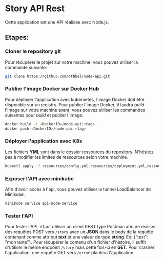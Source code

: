 # Story API Rest

Cette application est une API réalisée avec Node.js.

## Etapes:

### Cloner le repository git
Pour récupérer le projet sur votre machine, vous pouvez utiliser la commande suivante:
```bash
git clone https://github.com/othbel/node-api.git
```

### Publier l'image Docker sur Docker Hub
Pour déployer l'application avec kubernetes, l'image Docker doit être disponible sur un registry. Pour publier l'image Docker, il faudra *build* l'image sur votre machine avant, vous pouvez utiliser les commandes suivantes pour *build* et publier l'image:
```bash
docker build -t <DockerID>/node-api:<tag> .
docker push <DockerID>/node-api:<tag>
```

### Déployer l'application avec K8s
Les fichiers **YML** sont dans le dossier ressources du repository. N'hésitez pas à modifier les limites de ressources selon votre machine.

```bash
kubectl apply -f ressources/config.yml,ressources/deployment.yml,ressources/service.yml
```

### Exposer l'API avec minikube
Afin d'avoir accès à l'api, vous pouvez utiliser le tunnel LoadBalancer de Minikube.
```bash
minikube service api-node-service
```


### Tester l'API

Pour tester l'API, il faut utiliser un client REST type Postman afin de réaliser des requêtes POST vers `/story` avec un **JSON** dans le body de la requête contenant comme attribut **text** et une valeur de type **string**. Ex: {"text": "mon texte"}.
Pour récupérer le contenu d'un fichier d'histoire, il suffit d'utiliser le même endpoint `/story` mais cette fois-ci en **GET**.
Pour crasher l'application, une requête GET vers `/error` plantera l'application.